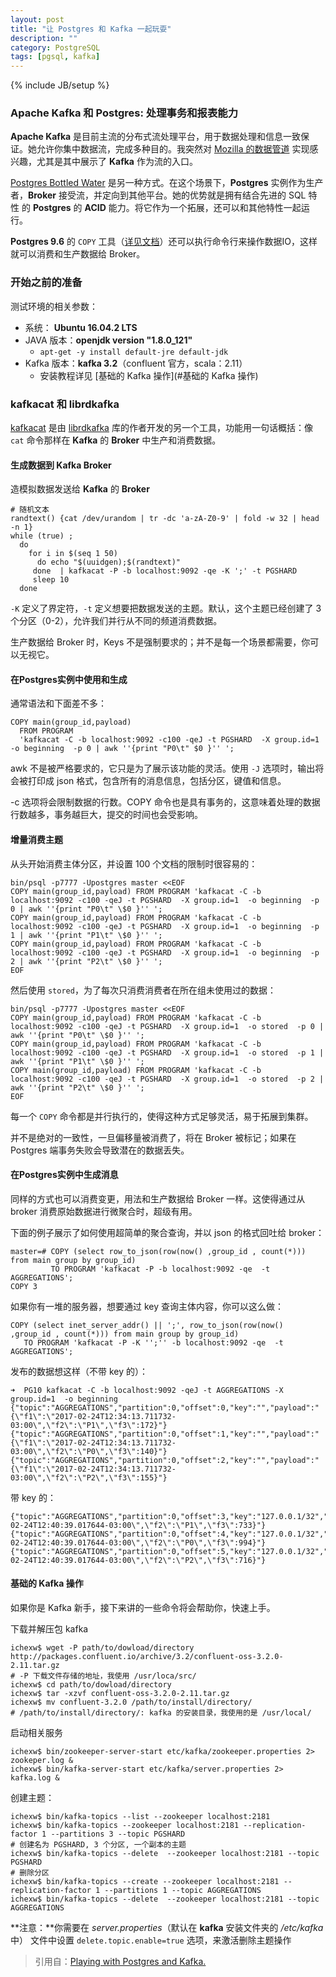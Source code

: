 ```yaml
---
layout: post
title: "让 Postgres 和 Kafka 一起玩耍"
description: ""
category: PostgreSQL
tags: [pgsql, kafka]
---
```

{% include JB/setup %}

### Apache Kafka 和 Postgres: 处理事务和报表能力

**Apache Kafka** 是目前主流的分布式流处理平台，用于数据处理和信息一致保证。她允许你集中数据流，完成多种目的。我突然对 [Mozilla 的数据管道](https://robertovitillo.com/2017/01/23/an-overview-of-mozillas-data-pipeline/) 实现感兴趣，尤其是其中展示了 **Kafka** 作为流的入口。

[Postgres Bottled Water](https://www.confluent.io/blog/bottled-water-real-time-integration-of-postgresql-and-kafka/) 是另一种方式。在这个场景下，**Postgres** 实例作为生产者，**Broker** 接受流，并定向到其他平台。她的优势就是拥有结合先进的 SQL 特性 的 **Postgres** 的 **ACID** 能力。将它作为一个拓展，还可以和其他特性一起运行。

**Postgres 9.6** 的 `COPY` 工具（[详见文档](http://paquier.xyz/postgresql-2/postgres-9-6-feature-highlight-copy-dml-statements/)）还可以执行命令行来操作数据IO，这样就可以消费和生产数据给 Broker。

### 开始之前的准备

测试环境的相关参数：

* 系统： **Ubuntu 16.04.2 LTS**
* JAVA 版本：**openjdk version "1.8.0_121"**
	* `apt-get -y install default-jre default-jdk`
* Kafka 版本：**kafka 3.2**（confluent 官方，scala：2.11）
	* 安装教程详见 [基础的 Kafka 操作](#基础的 Kafka 操作)

### kafkacat 和 librdkafka

[kafkacat](https://github.com/edenhill/kafkacat) 是由 [librdkafka](https://github.com/edenhill/librdkafka) 库的作者开发的另一个工具，功能用一句话概括：像 `cat` 命令那样在 **Kafka** 的 **Broker** 中生产和消费数据。

#### 生成数据到 Kafka Broker

造模拟数据发送给 **Kafka** 的 **Broker**

	# 随机文本
	randtext() {cat /dev/urandom | tr -dc 'a-zA-Z0-9' | fold -w 32 | head -n 1}
	while (true) ;
	  do
	    for i in $(seq 1 50)  
	      do echo "$(uuidgen);$(randtext)"
	     done  | kafkacat -P -b localhost:9092 -qe -K ';' -t PGSHARD
	     sleep 10
	  done
	  
`-K` 定义了界定符，`-t` 定义想要把数据发送的主题。默认，这个主题已经创建了 3 个分区（0-2），允许我们并行从不同的频道消费数据。

生产数据给 Broker 时，Keys 不是强制要求的；并不是每一个场景都需要，你可以无视它。

#### 在Postgres实例中使用和生成

通常语法和下面差不多：

	COPY main(group_id,payload)
	  FROM PROGRAM
	  'kafkacat -C -b localhost:9092 -c100 -qeJ -t PGSHARD  -X group.id=1  -o beginning  -p 0 | awk ''{print "P0\t" $0 }'' ';

awk 不是被严格要求的，它只是为了展示该功能的灵活。使用 `-J` 选项时，输出将会被打印成 json 格式，包含所有的消息信息，包括分区，键值和信息。

-c 选项将会限制数据的行数。COPY 命令也是具有事务的，这意味着处理的数据行数越多，事务越巨大，提交的时间也会受影响。

#### 增量消费主题

从头开始消费主体分区，并设置 100 个文档的限制时很容易的：

	bin/psql -p7777 -Upostgres master <<EOF
	COPY main(group_id,payload) FROM PROGRAM 'kafkacat -C -b localhost:9092 -c100 -qeJ -t PGSHARD  -X group.id=1  -o beginning  -p 0 | awk ''{print "P0\t" \$0 }'' ';
	COPY main(group_id,payload) FROM PROGRAM 'kafkacat -C -b localhost:9092 -c100 -qeJ -t PGSHARD  -X group.id=1  -o beginning  -p 1 | awk ''{print "P1\t" \$0 }'' ';
	COPY main(group_id,payload) FROM PROGRAM 'kafkacat -C -b localhost:9092 -c100 -qeJ -t PGSHARD  -X group.id=1  -o beginning  -p 2 | awk ''{print "P2\t" \$0 }'' ';
	EOF

然后使用 `stored`，为了每次只消费消费者在所在组未使用过的数据：

	bin/psql -p7777 -Upostgres master <<EOF
	COPY main(group_id,payload) FROM PROGRAM 'kafkacat -C -b localhost:9092 -c100 -qeJ -t PGSHARD  -X group.id=1  -o stored  -p 0 | awk ''{print "P0\t" \$0 }'' ';
	COPY main(group_id,payload) FROM PROGRAM 'kafkacat -C -b localhost:9092 -c100 -qeJ -t PGSHARD  -X group.id=1  -o stored  -p 1 | awk ''{print "P1\t" \$0 }'' ';
	COPY main(group_id,payload) FROM PROGRAM 'kafkacat -C -b localhost:9092 -c100 -qeJ -t PGSHARD  -X group.id=1  -o stored  -p 2 | awk ''{print "P2\t" \$0 }'' ';
	EOF

每一个 `COPY` 命令都是并行执行的，使得这种方式足够灵活，易于拓展到集群。

并不是绝对的一致性，一旦偏移量被消费了，将在 Broker 被标记；如果在 Postgres 端事务失败会导致潜在的数据丢失。

#### 在Postgres实例中生成消息

同样的方式也可以消费变更，用法和生产数据给 Broker 一样。这使得通过从 broker 消费原始数据进行微聚合时，超级有用。

下面的例子展示了如何使用超简单的聚合查询，并以 json 的格式回吐给 broker：

	master=# COPY (select row_to_json(row(now() ,group_id , count(*))) from main group by group_id)
	         TO PROGRAM 'kafkacat -P -b localhost:9092 -qe  -t AGGREGATIONS';
	COPY 3
	
如果你有一堆的服务器，想要通过 key 查询主体内容，你可以这么做：

	COPY (select inet_server_addr() || ';', row_to_json(row(now() ,group_id , count(*))) from main group by group_id)
	   TO PROGRAM 'kafkacat -P -K '';'' -b localhost:9092 -qe  -t AGGREGATIONS';
	   
发布的数据想这样（不带 key 的）：

	➜  PG10 kafkacat -C -b localhost:9092 -qeJ -t AGGREGATIONS -X group.id=1  -o beginning
	{"topic":"AGGREGATIONS","partition":0,"offset":0,"key":"","payload":"{\"f1\":\"2017-02-24T12:34:13.711732-03:00\",\"f2\":\"P1\",\"f3\":172}"}
	{"topic":"AGGREGATIONS","partition":0,"offset":1,"key":"","payload":"{\"f1\":\"2017-02-24T12:34:13.711732-03:00\",\"f2\":\"P0\",\"f3\":140}"}
	{"topic":"AGGREGATIONS","partition":0,"offset":2,"key":"","payload":"{\"f1\":\"2017-02-24T12:34:13.711732-03:00\",\"f2\":\"P2\",\"f3\":155}"}

带 key 的：

	{"topic":"AGGREGATIONS","partition":0,"offset":3,"key":"127.0.0.1/32","payload":"\t{\"f1\":\"2017-02-24T12:40:39.017644-03:00\",\"f2\":\"P1\",\"f3\":733}"}
	{"topic":"AGGREGATIONS","partition":0,"offset":4,"key":"127.0.0.1/32","payload":"\t{\"f1\":\"2017-02-24T12:40:39.017644-03:00\",\"f2\":\"P0\",\"f3\":994}"}
	{"topic":"AGGREGATIONS","partition":0,"offset":5,"key":"127.0.0.1/32","payload":"\t{\"f1\":\"2017-02-24T12:40:39.017644-03:00\",\"f2\":\"P2\",\"f3\":716}"}

#### 基础的 Kafka 操作

如果你是 Kafka 新手，接下来讲的一些命令将会帮助你，快速上手。

下载并解压包 kafka

	ichexw$ wget -P path/to/dowload/directory http://packages.confluent.io/archive/3.2/confluent-oss-3.2.0-2.11.tar.gz
	# -P 下载文件存储的地址，我使用 /usr/loca/src/
	ichexw$ cd path/to/dowload/directory
	ichexw$ tar -xzvf confluent-oss-3.2.0-2.11.tar.gz
	ichexw$ mv confluent-3.2.0 /path/to/install/directory/
	# /path/to/install/directory/: kafka 的安装目录，我使用的是 /usr/local/

启动相关服务

	ichexw$ bin/zookeeper-server-start etc/kafka/zookeeper.properties 2> zookeper.log &
	ichexw$ bin/kafka-server-start etc/kafka/server.properties 2> kafka.log &
	
创建主题：

	ichexw$ bin/kafka-topics --list --zookeeper localhost:2181
	ichexw$ bin/kafka-topics --zookeeper localhost:2181 --replication-factor 1 --partitions 3 --topic PGSHARD
	# 创建名为 PGSHARD, 3 个分区, 一个副本的主题
	ichexw$ bin/kafka-topics --delete  --zookeeper localhost:2181 --topic PGSHARD
	# 删除分区
	ichexw$ bin/kafka-topics --create --zookeeper localhost:2181 --replication-factor 1 --partitions 1 --topic AGGREGATIONS
	ichexw$ bin/kafka-topics --delete  --zookeeper localhost:2181 --topic AGGREGATIONS
	
**注意：**你需要在 *server.properties*（默认在 **kafka** 安装文件夹的 */etc/kafka* 中） 文件中设置 `delete.topic.enable=true` 选项，来激活删除主题操作

> 引用自：[Playing with Postgres and Kafka.](http://www.3manuek.com/kafkacatandcopypg)